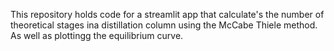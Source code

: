 This repository holds code for a streamlit app that calculate's the number of theoretical stages ina distillation column using the McCabe Thiele method. As well as plottingg the equilibrium curve.
